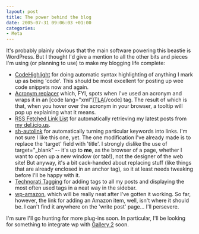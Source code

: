 ```yaml
---
layout: post
title: The power behind the blog
date: 2005-07-31 09:06:03 +01:00
categories:
- Meta
---
```

It's probably plainly obvious that the main software powering this beastie is WordPress.  But I thought I'd give a mention to all the other bits and pieces I'm using (or planning to use) to make my blogging life complete:

<ul>
<li><a href="http://www.chroder.com/archives/2005/04/16/wordpress-codehighlight-plugin/">CodeHighlight</a> for doing automatic syntax highlighting of anything I mark up as being 'code'.  This should be most excellent for posting up wee code snippets now and again.</li>
<li><a href="http://www.huddledmasses.org/">Acronym replacer</a> which, FYI, spots when I've used an acronym and wraps it in an [code lang="xml"]<acronym title="expansion">TLA</acronym>[/code] tag.  The result of which is that, when you hover over the acronym in your browser, a tooltip will pop up explaining what it means.</li>
<li><a href="http://rawlinson.us/blog/?p=212">RSS Fetched Link List</a> for automatically retrieving my latest posts from <a href="http://del.icio.us/mathie/">my del.icio.us</a>.</li>
<li><a href="http://www.rockschtar.de/wp-plugin-sh-autolink/">sh-autolink</a> for automatically turning particular keywords into links.  I'm not sure I like this one, yet.  The one modification I've already made is to replace the 'target' field with 'title'.  I strongly dislike the use of target="_blank" -- it's up to <strong>me</strong>, as the browser of a page, whether I want to open up a new window (or tab!), not the designer of the web site!  But anyway, it's a bit cack-handed about replacing stuff (like things that are already enclosed in an anchor tag), so it at least needs tweaking before I'll be happy with it.</li>
<li><a href="http://boneill.ninjagrapefruit.com/wp-tag-plugin/">Technorati Tagging</a> for adding tags to all my posts and displaying the most often used tags in a neat way in the sidebar.</li>
<li><a href="http://manalang.com/archives/2004/06/23/wordpress-plugin-wp-amazon">wp-amazon</a>, which will be really neat after I've gotten it working.  So far, however, the link for adding an Amazon item, well, isn't where it should be.  I can't find it anywhere on the 'write post' page...  I'll persevere.</li>
</ul>

I'm sure I'll go hunting for more plug-ins soon.  In particular, I'll be looking for something to integrate wp with <a href="http://gallery.sf.net/" title="Gallery's home page">Gallery 2</a> soon.
